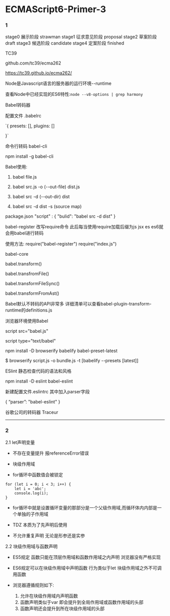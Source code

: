 # ECMAScript6-Primer-3

### 1

stage0 	展示阶段		strawman
stage1 	征求意见阶段  proposal
stage2  草案阶段     draft
stage3  候选阶段	    candidate
stage4  定案阶段     finished


TC39

github.com/tc39/ecma262

https://tc39.github.io/ecma262/


Node是Javascript语言的服务器的运行环境--runtime

查看Node中已经实现的ES6特性:`node --v8-options | grep harmony`

Babel转码器

配置文件 .babelrc

`{
	presets: [],
	plugins: []

}`

命令行转码 babel-cli

npm install -g babel-cli

Babel使用:

1. babel file.js

2. babel src.js -o (--out-file) dist.js

3. babel src -d (--out-dir) dist

4. babel src -d dist -s (source map)

package.json
	"script" : {
		"bulid": "babel src -d dist"
	}


babel-register 改写require命令  此后每当使用require加载后缀为js jsx es es6就会用babel进行转码

使用方法:
require("babel-register")
require("index.js")


babel-core

babel.transform()

babel.transfromFile()

babel.transformFileSync()

babel.transformFromAst()


Babel默认不转码的API非常多 详细清单可以查看babel-plugin-transform-runtime的definitions.js

浏览器环境使用Babel

script src="babel.js"

script type="text/babel"

npm install -D browserify babelify babel-preset-latest

$ browserify script.js -o bundle.js -t [babelify --presets [latest]]

ESlint 静态检查代码的语法和风格

npm install -D eslint babel-eslint

新建配置文件.eslintrc 其中加入parser字段

{
	“parser”: "babel-eslint"
}

谷歌公司的转码器 Traceur

------------------------------------------------------------------------------------------

### 2

2.1 let声明变量

* 不存在变量提升 报referenceError错误

* 块级作用域

* for循环中函数值会被锁定

```
for (let i = 0; i < 3; i++) {
	let i = 'abc';
	console.log(i);
}
```

* for循环中就是设置循环变量的那部分是一个父级作用域,而循环体内内部是一个单独的子作用域

* TDZ 本质为了先声明后使用

* 不允许重复声明 无论是形参还是实参

2.2 块级作用域与函数声明

* ES5规定 函数只能在顶层作用域和函数作用域之内声明 浏览器没有严格实现

* ES6规定可以在块级作用域中声明函数 行为类似于let 块级作用域之外不可调用函数

* 浏览器遵循规则如下:
	1. 允许在块级作用域内声明函数
	2. 函数声明类似于var 即会提升到全局作用域或函数作用域的头部
	3. 函数声明还会提升到所在块级作用域的头部







